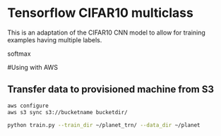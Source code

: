 # Tensorflow CIFAR10 multiclass

This is an adaptation of the CIFAR10 CNN model to allow for training examples having
multiple labels.


softmax 




#Using with AWS


## Transfer data to provisioned machine from S3
``` bash
aws configure
aws s3 sync s3://bucketname bucketdir/
```

```bash
python train.py --train_dir ~/planet_trn/ --data_dir ~/planet
```

